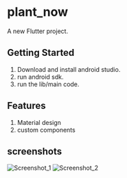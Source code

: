 # plant_now

A new Flutter project.

## Getting Started

1. Download and install android studio.
2. run android sdk.
3. run the lib/main code.

## Features

1. Material design
2. custom components

## screenshots

![Screenshot_1](https://user-images.githubusercontent.com/36418693/110215762-ac5f6980-7ed5-11eb-8acb-cbce0845128c.png)
![Screenshot_2](https://user-images.githubusercontent.com/36418693/110215763-ae292d00-7ed5-11eb-82e9-060146a7e72a.png)
